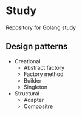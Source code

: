 # Study
Repository for Golang study

## Design patterns
  - Creational
    - Abstract factory
    - Factory method
    - Builder
    - Singleton
  - Structural
    - Adapter
    - Compositre

